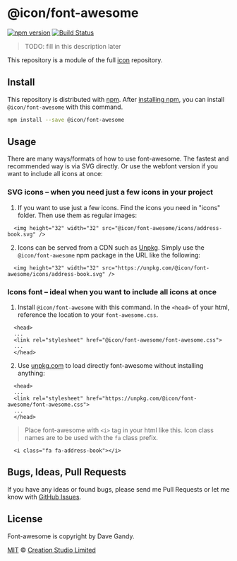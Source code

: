 # @icon/font-awesome

[![npm version](https://img.shields.io/npm/v/@icon/font-awesome.svg)](https://www.npmjs.org/package/@icon/font-awesome)
[![Build Status](https://travis-ci.org/icon/icon.svg?branch=master)](https://travis-ci.org/icon/icon)

> TODO: fill in this description later

This repository is a module of the full [icon][icon] repository.

## Install

This repository is distributed with [npm]. After [installing npm][install-npm], you can install `@icon/font-awesome` with this command.

```bash
npm install --save @icon/font-awesome
```

## Usage

There are many ways/formats of how to use font-awesome. The fastest and recommended way is via SVG directly. Or use the webfont version if you want to include all icons at once:

### SVG icons – when you need just a few icons in your project

  1. If you want to use just a few icons. Find the icons you need in "icons" folder. Then use them as regular images:

```
  <img height="32" width="32" src="@icon/font-awesome/icons/address-book.svg" />
```

  2. Icons can be served from a CDN such as [Unpkg][Unpkg]. Simply use the `@icon/font-awesome` npm package in the URL like the following:

```
  <img height="32" width="32" src="https://unpkg.com/@icon/font-awesome/icons/address-book.svg" />
```

### Icons font – ideal when you want to include all icons at once

  1. Install `@icon/font-awesome` with this command. In the `<head>` of your html, reference the location to your `font-awesome.css`.

```
  <head>
  ...
  <link rel="stylesheet" href="@icon/font-awesome/font-awesome.css">
  ...
  </head>
```

  2. Use [unpkg.com][Unpkg] to load directly font-awesome without installing anything:

```
  <head>
  ...
  <link rel="stylesheet" href="https://unpkg.com/@icon/font-awesome/font-awesome.css">
  ...
  </head>
```

> Place font-awesome with `<i>` tag in your html like this. Icon class names are to be used with the `fa` class prefix.

```
  <i class="fa fa-address-book"></i>
```


## Bugs, Ideas, Pull Requests

If you have any ideas or found bugs, please send me Pull Requests or let me know with [GitHub Issues][github issues].

## License

Font-awesome is copyright by Dave Gandy.

[MIT](./LICENSE) &copy; [Creation Studio Limited](https://creationstudio.com/)

[icon]: https://github.com/icon/icon
[docs]: http://icon.github.io/
[npm]: https://www.npmjs.com/
[install-npm]: https://docs.npmjs.com/getting-started/installing-node
[sass]: http://sass-lang.com/
[github issues]: https://github.com/thecreation/icons/issues
[Unpkg]: https://unpkg.com